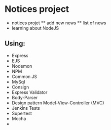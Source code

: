 # Notices project
* notices projet
** add new news
** list of news
* learning about NodeJS
## Using:
* Express
* EJS
* Nodemon
* NPM
* Common JS
* MySql
* Consign
* Express Validator
* Body-Parser
* Design pattern Model-View-Controller (MVC)
* Jenkins Tests
* Supertest 
* Mocha
*
